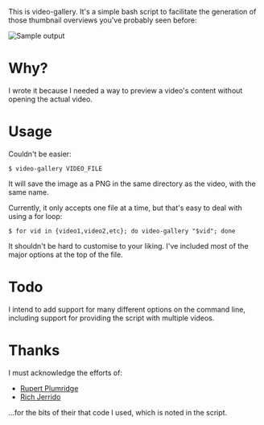 This is video-gallery. It's a simple bash script to facilitate the generation of those thumbnail 
overviews you've probably seen before:

![Sample output](/rtlong/video-gallery/raw/master/example.png)

# Why?

I wrote it because I needed a way to preview a video's content without opening the actual video.

# Usage

Couldn't be easier: 

```
$ video-gallery VIDEO_FILE
```
It will save the image as a PNG in the same directory as the video, with the same name.

Currently, it only accepts one file at a time, but that's easy to deal with using a for loop:

```
$ for vid in {video1,video2,etc}; do video-gallery "$vid"; done
```

It shouldn't be hard to customise to your liking. I've included most of the major options at the 
top of the file.

# Todo

I intend to add support for many different options on the command line, including support for 
providing the script with multiple videos.

# Thanks

I must acknowledge the efforts of:

- [Rupert Plumridge](http://www.prupert.co.uk/2011/04/07/a-better-ffmpeg-progress-script/)
- [Rich Jerrido](http://www.outsidaz.org/blog/2009/10/26/screencap-generation-via-ffmpeg-and-imagemagick/)

...for the bits of their that code I used, which is noted in the script.
